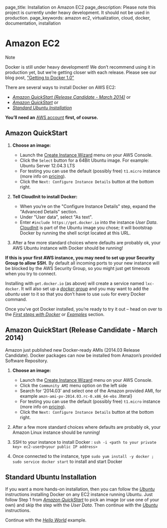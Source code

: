 page_title: Installation on Amazon EC2
page_description: Please note this project is currently under heavy development. It should not be used in production. 
page_keywords: amazon ec2, virtualization, cloud, docker, documentation, installation

# Amazon EC2

Note

Docker is still under heavy development! We don’t recommend using it in
production yet, but we’re getting closer with each release. Please see
our blog post, ["Getting to Docker
1.0"](http://blog.docker.io/2013/08/getting-to-docker-1-0/)

There are several ways to install Docker on AWS EC2:

-   [*Amazon QuickStart (Release Candidate - March
    2014)*](#amazonquickstart-new) or
-   [*Amazon QuickStart*](#amazonquickstart) or
-   [*Standard Ubuntu Installation*](#amazonstandard)

**You’ll need an** [AWS account](http://aws.amazon.com/) **first, of
course.**

## Amazon QuickStart

1.  **Choose an image:**
    -   Launch the [Create Instance
        Wizard](https://console.aws.amazon.com/ec2/v2/home?#LaunchInstanceWizard:)
        menu on your AWS Console.
    -   Click the `Select` button for a 64Bit Ubuntu
        image. For example: Ubuntu Server 12.04.3 LTS
    -   For testing you can use the default (possibly free)
        `t1.micro` instance (more info on
        [pricing](http://aws.amazon.com/en/ec2/pricing/)).
    -   Click the `Next: Configure Instance Details`
        button at the bottom right.

2.  **Tell CloudInit to install Docker:**
    -   When you’re on the "Configure Instance Details" step, expand the
        "Advanced Details" section.
    -   Under "User data", select "As text".
    -   Enter `#include https://get.docker.io` into
        the instance *User Data*.
        [CloudInit](https://help.ubuntu.com/community/CloudInit) is part
        of the Ubuntu image you chose; it will bootstrap Docker by
        running the shell script located at this URL.

3.  After a few more standard choices where defaults are probably ok,
    your AWS Ubuntu instance with Docker should be running!

**If this is your first AWS instance, you may need to set up your
Security Group to allow SSH.** By default all incoming ports to your new
instance will be blocked by the AWS Security Group, so you might just
get timeouts when you try to connect.

Installing with `get.docker.io` (as above) will
create a service named `lxc-docker`. It will also
set up a [*docker group*](../binaries/#dockergroup) and you may want to
add the *ubuntu* user to it so that you don’t have to use
`sudo` for every Docker command.

Once you’ve got Docker installed, you’re ready to try it out – head on
over to the [*First steps with Docker*](../../use/basics/) or
[*Examples*](../../examples/) section.

## Amazon QuickStart (Release Candidate - March 2014)

Amazon just published new Docker-ready AMIs (2014.03 Release Candidate).
Docker packages can now be installed from Amazon’s provided Software
Repository.

1.  **Choose an image:**
    -   Launch the [Create Instance
        Wizard](https://console.aws.amazon.com/ec2/v2/home?#LaunchInstanceWizard:)
        menu on your AWS Console.
    -   Click the `Community AMI` menu option on the
        left side
    -   Search for ‘2014.03’ and select one of the Amazon provided AMI,
        for example `amzn-ami-pv-2014.03.rc-0.x86_64-ebs`
        .literal}
    -   For testing you can use the default (possibly free)
        `t1.micro` instance (more info on
        [pricing](http://aws.amazon.com/en/ec2/pricing/)).
    -   Click the `Next: Configure Instance Details`
        button at the bottom right.

2.  After a few more standard choices where defaults are probably ok,
    your Amazon Linux instance should be running!
3.  SSH to your instance to install Docker :
    `ssh -i <path to your private key> ec2-user@<your public IP address>`

4.  Once connected to the instance, type
    `sudo yum install -y docker ; sudo service docker start`
 to install and start Docker

## Standard Ubuntu Installation

If you want a more hands-on installation, then you can follow the
[*Ubuntu*](../ubuntulinux/#ubuntu-linux) instructions installing Docker
on any EC2 instance running Ubuntu. Just follow Step 1 from [*Amazon
QuickStart*](#amazonquickstart) to pick an image (or use one of your
own) and skip the step with the *User Data*. Then continue with the
[*Ubuntu*](../ubuntulinux/#ubuntu-linux) instructions.

Continue with the [*Hello
World*](../../examples/hello_world/#hello-world) example.
